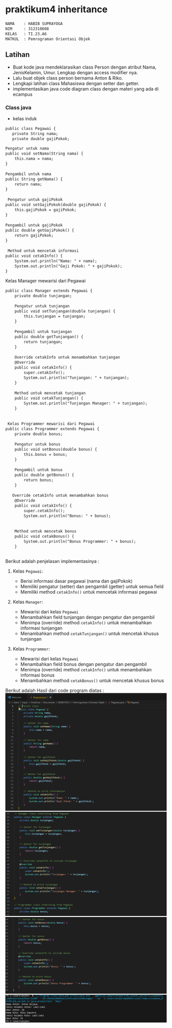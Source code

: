 # praktikum4 inheritance
```
NAMA    : HABIB SUPRAYOGA
NIM     : 312310608
KELAS   : TI.23.A6
MATKUL  : Pemrograman Orientasi Objek
```

## Latihan
-   Buat kode java mendeklarasikan class Person dengan atribut Nama, JenisKelamin, Umur. Lengkap dengan access modifier nya.
-   Lalu buat objek class person bernama Anton & Riko.
-   Lengkapi latihan class
    Mahasiswa dengan setter dan getter.
-   implementasikan java
    code diagram class dengan materi yang ada di ecampus

  ### Class java
  - kelas induk
 ```
public class Pegawai {
    private String nama;
    private double gajiPokok; 
 ```
    Pengatur untuk nama
    public void setNama(String nama) {
        this.nama = nama;
    }
    
    Pengambil untuk nama
    public String getNama() {
        return nama;
    }
    
     Pengatur untuk gajiPokok
    public void setGajiPokok(double gajiPokok) {
        this.gajiPokok = gajiPokok;
    }
    
    Pengambil untuk gajiPokok
    public double getGajiPokok() {
        return gajiPokok;
    }
    
     Method untuk mencetak informasi
    public void cetakInfo() {
        System.out.println("Nama: " + nama);
        System.out.println("Gaji Pokok: " + gajiPokok);
    }


Kelas Manager mewarisi dari Pegawai
```
public class Manager extends Pegawai {
    private double tunjangan; 
    
    Pengatur untuk tunjangan
    public void setTunjangan(double tunjangan) {
        this.tunjangan = tunjangan;
    }
    
    Pengambil untuk tunjangan
    public double getTunjangan() {
        return tunjangan;
    }
    
    Override cetakInfo untuk menambahkan tunjangan
    @Override
    public void cetakInfo() {
        super.cetakInfo();
        System.out.println("Tunjangan: " + tunjangan);
    }
    
    Method untuk mencetak tunjangan
    public void cetakTunjangan() {
        System.out.println("Tunjangan Manager: " + tunjangan);
    }


 Kelas Programmer mewarisi dari Pegawai
public class Programmer extends Pegawai {
    private double bonus; 
    
    Pengatur untuk bonus
    public void setBonus(double bonus) {
        this.bonus = bonus;
    }
    
    Pengambil untuk bonus
    public double getBonus() {
        return bonus;
    }
    
   Override cetakInfo untuk menambahkan bonus
    @Override
    public void cetakInfo() {
        super.cetakInfo();
        System.out.println("Bonus: " + bonus); 
    
    
    Method untuk mencetak bonus
    public void cetakBonus() {
        System.out.println("Bonus Programmer: " + bonus);
    }


```

Berikut adalah penjelasan implementasinya :

1. Kelas `Pegawai`:
   - Berisi informasi dasar pegawai (nama dan gajiPokok)
   - Memiliki pengatur (setter) dan pengambil (getter) untuk semua field
   - Memiliki method `cetakInfo()` untuk mencetak informasi pegawai

2. Kelas `Manager`:
   - Mewarisi dari kelas `Pegawai`
   - Menambahkan field tunjangan dengan pengatur dan pengambil
   - Menimpa (override) method `cetakInfo()` untuk menambahkan informasi tunjangan
   - Menambahkan method `cetakTunjangan()` untuk mencetak khusus tunjangan

3. Kelas `Programmer`:
   - Mewarisi dari kelas `Pegawai`
   - Menambahkan field bonus dengan pengatur dan pengambil
   - Menimpa (override) method `cetakInfo()` untuk menambahkan informasi bonus
   - Menambahkan method `cetakBonus()` untuk mencetak khusus bonus

  Berikut adalah Hasil dari code program diatas :
  ![alt text](https://github.com/Habibsuprayoga325/Inheritance/blob/main/ss1.png?raw=true)
![alt text](https://github.com/Habibsuprayoga325/Inheritance/blob/main/ss2.png?raw=true)
 ![alt text](https://github.com/Habibsuprayoga325/Inheritance/blob/main/ss3.png?raw=true)
![alt text](https://github.com/Habibsuprayoga325/Inheritance/blob/main/ss4.png?raw=true)
